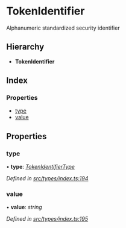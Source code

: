 # TokenIdentifier

Alphanumeric standardized security identifier

## Hierarchy

* **TokenIdentifier**

## Index

### Properties

* [type](tokenidentifier.md#type)
* [value](tokenidentifier.md#value)

## Properties

### type

• **type**: [_TokenIdentifierType_](../enums/tokenidentifiertype.md)

_Defined in_ [_src/types/index.ts:194_](https://github.com/PolymathNetwork/polymesh-sdk/blob/56921667/src/types/index.ts#L194)

### value

• **value**: _string_

_Defined in_ [_src/types/index.ts:195_](https://github.com/PolymathNetwork/polymesh-sdk/blob/56921667/src/types/index.ts#L195)

